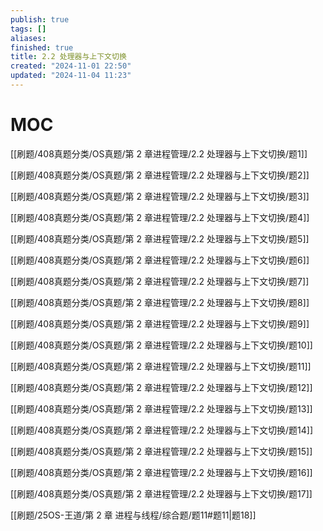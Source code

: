 ```yaml
---
publish: true
tags: []
aliases: 
finished: true
title: 2.2 处理器与上下文切换
created: "2024-11-01 22:50"
updated: "2024-11-04 11:23"
---
```

# MOC

[[刷题/408真题分类/OS真题/第 2 章进程管理/2.2 处理器与上下文切换/题1]]

[[刷题/408真题分类/OS真题/第 2 章进程管理/2.2 处理器与上下文切换/题2]]

[[刷题/408真题分类/OS真题/第 2 章进程管理/2.2 处理器与上下文切换/题3]]

[[刷题/408真题分类/OS真题/第 2 章进程管理/2.2 处理器与上下文切换/题4]]

[[刷题/408真题分类/OS真题/第 2 章进程管理/2.2 处理器与上下文切换/题5]]

[[刷题/408真题分类/OS真题/第 2 章进程管理/2.2 处理器与上下文切换/题6]]

[[刷题/408真题分类/OS真题/第 2 章进程管理/2.2 处理器与上下文切换/题7]]

[[刷题/408真题分类/OS真题/第 2 章进程管理/2.2 处理器与上下文切换/题8]]

[[刷题/408真题分类/OS真题/第 2 章进程管理/2.2 处理器与上下文切换/题9]]

[[刷题/408真题分类/OS真题/第 2 章进程管理/2.2 处理器与上下文切换/题10]]

[[刷题/408真题分类/OS真题/第 2 章进程管理/2.2 处理器与上下文切换/题11]]

[[刷题/408真题分类/OS真题/第 2 章进程管理/2.2 处理器与上下文切换/题12]]

[[刷题/408真题分类/OS真题/第 2 章进程管理/2.2 处理器与上下文切换/题13]]

[[刷题/408真题分类/OS真题/第 2 章进程管理/2.2 处理器与上下文切换/题14]]

[[刷题/408真题分类/OS真题/第 2 章进程管理/2.2 处理器与上下文切换/题15]]

[[刷题/408真题分类/OS真题/第 2 章进程管理/2.2 处理器与上下文切换/题16]]

[[刷题/408真题分类/OS真题/第 2 章进程管理/2.2 处理器与上下文切换/题17]]

[[刷题/25OS-王道/第 2 章 进程与线程/综合题/题11#题11|题18]]